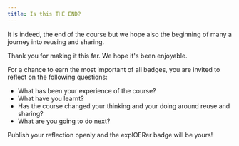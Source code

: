 ```yaml
---
title: Is this THE END?
---
```


It is indeed, the end of the course but we hope also the beginning of many a journey into reusing and sharing.

Thank you for making it this far. We hope it's been enjoyable.

For a chance to earn the most important of all badges, you are invited to reflect on the following questions: 

 - What has been your experience of the course?
 - What have you learnt?
 - Has the course changed your thinking and your doing around reuse and
   sharing?
 - What are you going to do next?

Publish your reflection openly and the explOERer badge will be yours!

